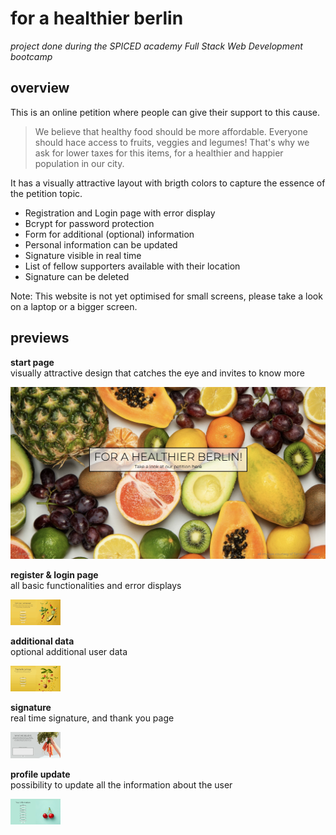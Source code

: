# for a healthier berlin

*project done during the SPICED academy Full Stack Web Development bootcamp* <br/>

## overview <br/>
This is an online petition where people can give their support to this cause. 
> We believe that healthy food should be more affordable. Everyone should hace access to fruits, veggies and legumes! That's why we ask for lower taxes for this items, for a healthier and happier population in our city. <br/>

It has a visually attractive layout with brigth colors to capture the essence of the petition topic.

- Registration and Login page with error display
- Bcrypt for password protection
- Form for additional (optional) information
- Personal information can be updated 
- Signature visible in real time 
- List of fellow supporters available with their location
- Signature can be deleted

Note: This website is not yet optimised for small screens, please take a look on a laptop or a bigger screen. <br/>

## previews <br/>

**start page** <br/>
visually attractive design that catches the eye and invites to know more
&nbsp;

<img src="public/images/gifs/00_intro.jpg"/>

**register & login page** <br/>
all basic functionalities and error displays
&nbsp;

<img src="public/images/gifs/01_login.gif" width="80vw"/>

**additional data** <br/>
optional additional user data
&nbsp;

<img src="public/images/gifs/02_data.gif" width="80vw"/>

**signature** <br/>
real time signature, and thank you page
&nbsp;

<img src="public/images/gifs/03_signature.gif" width="80vw"/>

**profile update** <br/>
possibility to update all the information about the user
&nbsp;

<img src="public/images/gifs/04_update.gif" width="80vw"/>
